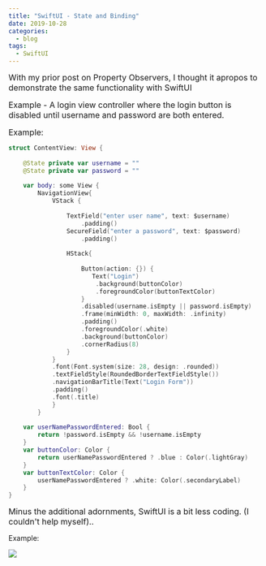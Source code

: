 ```yaml
---
title: "SwiftUI - State and Binding"
date: 2019-10-28
categories:
  - blog
tags:
  - SwiftUI
---
```


<span style="font-size:12pt">With my prior post on Property Observers, I thought it apropos to demonstrate the same functionality with SwiftUI</span>

<span style="font-size:12pt">Example - A login view controller where the login button is disabled until 
username and password are both entered.</span>


<span style="font-size:12pt">Example:</span>

```swift
struct ContentView: View {
    
    @State private var username = ""
    @State private var password = ""
    
    var body: some View {
        NavigationView{
            VStack {
                
                TextField("enter user name", text: $username)
                    .padding()
                SecureField("enter a password", text: $password)
                    .padding()
                
                HStack{
                    
                    Button(action: {}) {
                       Text("Login")
                        .background(buttonColor)
                        .foregroundColor(buttonTextColor)
                    }
                    .disabled(username.isEmpty || password.isEmpty)
                    .frame(minWidth: 0, maxWidth: .infinity)
                    .padding()
                    .foregroundColor(.white)
                    .background(buttonColor)
                    .cornerRadius(8)
                }
            }
            .font(Font.system(size: 28, design: .rounded))
            .textFieldStyle(RoundedBorderTextFieldStyle())
            .navigationBarTitle(Text("Login Form"))
            .padding()
            .font(.title)
            }
        }
    
    var userNamePasswordEntered: Bool {
        return !password.isEmpty && !username.isEmpty
    }
    var buttonColor: Color {
        return userNamePasswordEntered ? .blue : Color(.lightGray)
    }
    var buttonTextColor: Color {
        userNamePasswordEntered ? .white: Color(.secondaryLabel)
    }
}
```

<span style="font-size:12pt">Minus the additional adornments, SwiftUI is a bit less coding.  (I couldn't help myself)..</span>

Example:

![](https://cjazz.github.io/assets/images/SwiftUI-state-binding.gif)


